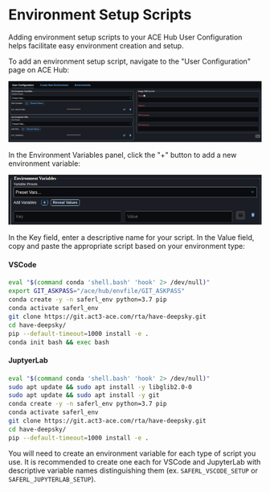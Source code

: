 # Environment Setup Scripts

Adding environment setup scripts to your ACE Hub User Configuration
helps facilitate easy environment creation and setup.

To add an environment setup script, navigate to the "User
Configuration" page on ACE Hub:

![User Config Image](images/user_config.png)

In the Environment Variables panel, click the "+" button to add a
new environment variable:

![Environment Variable Blank Image](images/environment_var_blank.png)

In the Key field, enter a descriptive name for your script. In the
Value field, copy and paste the appropriate script based on your
environment type:

#### VSCode

```bash
eval "$(command conda 'shell.bash' 'hook' 2> /dev/null)"
export GIT_ASKPASS="/ace/hub/envfile/GIT_ASKPASS" 
conda create -y -n saferl_env python=3.7 pip
conda activate saferl_env
git clone https://git.act3-ace.com/rta/have-deepsky.git
cd have-deepsky/
pip --default-timeout=1000 install -e .
conda init bash && exec bash
```

#### JuptyerLab

```bash
eval "$(command conda 'shell.bash' 'hook' 2> /dev/null)"
sudo apt update && sudo apt install -y libglib2.0-0
sudo apt update && sudo apt install -y git
conda create -y -n saferl_env python=3.7 pip
conda activate saferl_env
git clone https://git.act3-ace.com/rta/have-deepsky.git
cd have-deepsky/
pip --default-timeout=1000 install -e .
```

You will need to create an environment variable for each type of script
you use. It is recommended to create one each for VSCode and JupyterLab
with descriptive variable names distinguishing them (ex.
```SAFERL_VSCODE_SETUP``` or ```SAFERL_JUPYTERLAB_SETUP```).

